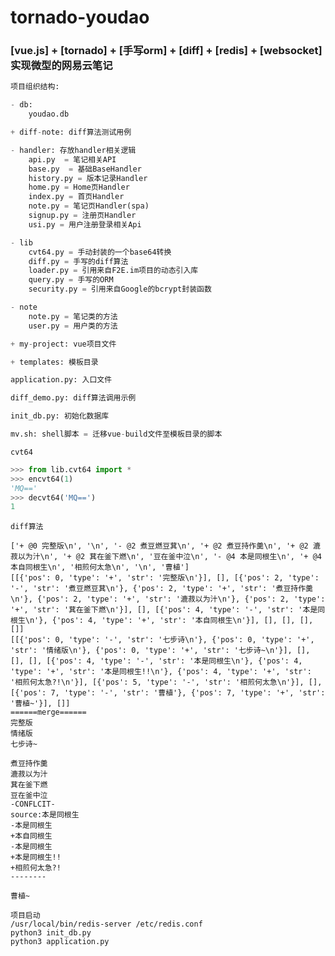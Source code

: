 # tornado-youdao    
   
### [vue.js] + [tornado] + [手写orm] + [diff] + [redis] + [websocket] 实现微型的网易云笔记
   
   
   
```python
项目组织结构:

- db:
    youdao.db

+ diff-note: diff算法测试用例

- handler: 存放handler相关逻辑
    api.py  = 笔记相关API
    base.py  = 基础BaseHandler
    history.py = 版本记录Handler
    home.py = Home页Handler
    index.py = 首页Handler
    note.py = 笔记页Handler(spa)
    signup.py = 注册页Handler
    usi.py = 用户注册登录相关Api

- lib
    cvt64.py = 手动封装的一个base64转换
    diff.py = 手写的diff算法
    loader.py = 引用来自F2E.im项目的动态引入库
    query.py = 手写的ORM
    security.py = 引用来自Google的bcrypt封装函数

- note
	note.py = 笔记类的方法
	user.py = 用户类的方法

+ my-project: vue项目文件

+ templates: 模板目录

application.py: 入口文件

diff_demo.py: diff算法调用示例

init_db.py: 初始化数据库

mv.sh: shell脚本 = 迁移vue-build文件至模板目录的脚本

```
   
   
`cvt64`   
```python
>>> from lib.cvt64 import *
>>> encvt64(1)
'MQ=='
>>> decvt64('MQ==')
1
```      
   
   
`diff算法`
```
['+ @0 完整版\n', '\n', '- @2 煮豆燃豆萁\n', '+ @2 煮豆持作羹\n', '+ @2 漉菽以为汁\n', '+ @2 萁在釜下燃\n', '豆在釜中泣\n', '- @4 本是同根生\n', '+ @4 本自同根生\n', '相煎何太急\n', '\n', '曹植']
[[{'pos': 0, 'type': '+', 'str': '完整版\n'}], [], [{'pos': 2, 'type': '-', 'str': '煮豆燃豆萁\n'}, {'pos': 2, 'type': '+', 'str': '煮豆持作羹\n'}, {'pos': 2, 'type': '+', 'str': '漉菽以为汁\n'}, {'pos': 2, 'type': '+', 'str': '萁在釜下燃\n'}], [], [{'pos': 4, 'type': '-', 'str': '本是同根生\n'}, {'pos': 4, 'type': '+', 'str': '本自同根生\n'}], [], [], [], []]
[[{'pos': 0, 'type': '-', 'str': '七步诗\n'}, {'pos': 0, 'type': '+', 'str': '情绪版\n'}, {'pos': 0, 'type': '+', 'str': '七步诗~\n'}], [], [], [], [{'pos': 4, 'type': '-', 'str': '本是同根生\n'}, {'pos': 4, 'type': '+', 'str': '本是同根生!!\n'}, {'pos': 4, 'type': '+', 'str': '相煎何太急?!\n'}], [{'pos': 5, 'type': '-', 'str': '相煎何太急\n'}], [], [{'pos': 7, 'type': '-', 'str': '曹植'}, {'pos': 7, 'type': '+', 'str': '曹植~'}], []]
======merge======
完整版
情绪版
七步诗~

煮豆持作羹
漉菽以为汁
萁在釜下燃
豆在釜中泣
-CONFLCIT-
source:本是同根生
-本是同根生
+本自同根生
-本是同根生
+本是同根生!!
+相煎何太急?!
--------

曹植~
```   
   
   
`项目启动`   
`/usr/local/bin/redis-server /etc/redis.conf`   
`python3 init_db.py`   
`python3 application.py`   